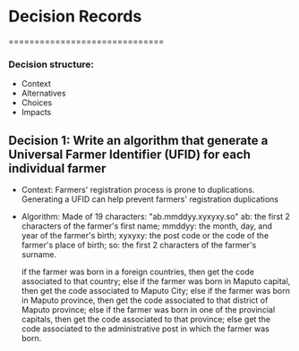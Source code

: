 
# Decision Records
==============================
### Decision structure:
- Context
- Alternatives
- Choices
- Impacts

## Decision 1: Write an algorithm that generate a Universal Farmer Identifier (UFID) for each individual farmer
- Context: 
    Farmers' registration process is prone to duplications. 
    Generating a UFID can help prevent farmers' registration duplications
- Algorithm:
    Made of 19 characters: "ab.mmddyy.xyxyxy.so"
    ab: the first 2 characters of the farmer's first name;
    mmddyy: the month, day, and year of the farmer's birth;
    xyxyxy: the post code or the code of the farmer's place of birth;
    so: the first 2 characters of the farmer's surname.

    if the farmer was born in a foreign countries, then get the code associated to that country;
    else if the farmer was born in Maputo capital, then get the code associated to Maputo City;
    else if the farmer was born in Maputo province, then get the code associated to that district of Maputo province;
    else if the farmer was born in one of the provincial capitals, then get the code associated to that province;
    else get the code associated to the administrative post in which the farmer was born.

  


